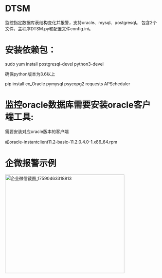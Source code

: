 # DTSM
监控指定数据库表结构变化并报警，支持oracle、mysql、postgresql。
包含2个文件，主程序DTSM.py和配置文件config.ini。


# 安装依赖包：

sudo yum install postgresql-devel  python3-devel

确保python版本为3.6以上

pip install cx_Oracle pymysql psycopg2 requests APScheduler



# 监控oracle数据库需要安装oracle客户端工具:

需要安装对应oracle版本的客户端

如oracle-instantclient11.2-basic-11.2.0.4.0-1.x86_64.rpm



# 企微报警示例

<img width="392" height="324" alt="企业微信截图_17590463318813" src="https://github.com/user-attachments/assets/0e9df234-6eab-4e71-aaae-d374ad9c62b8" />
